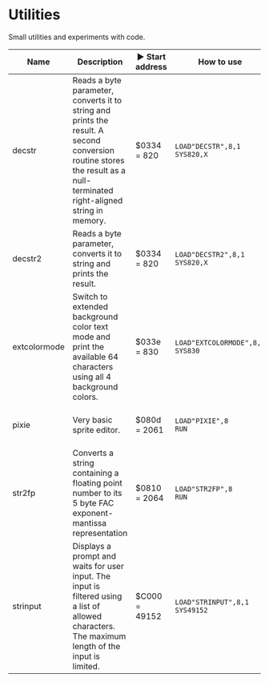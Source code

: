 # Utilities

Small utilities and experiments with code.

Name | Description | :arrow_forward: Start address | How to use | Notes
---- | ----------- | ----------------------------- | ---------- | -----
decstr | Reads a byte parameter, converts it to string and prints the result. A second conversion routine stores the result as a null-terminated right-aligned string in memory. | $0334 = 820 | ```LOAD"DECSTR",8,1```<br>```SYS820,X``` | X = [0;255] The original conversion routine can be found here: https://www.c64-wiki.de/wiki/Assembler_Beispiel_Division
decstr2 | Reads a byte parameter, converts it to string and prints the result. | $0334 = 820 | ```LOAD"DECSTR2",8,1```<br>```SYS820,X``` | X = [0;255] This one is the modified version of https://codebase64.org/doku.php?id=base:tiny_.a_to_ascii_routine
extcolormode | Switch to extended background color text mode and print the available 64 characters using all 4 background colors. | $033e = 830 | `LOAD"EXTCOLORMODE",8,1`<br>`SYS830` | 
pixie | Very basic sprite editor. | $080d = 2061 | ```LOAD"PIXIE",8```<br>```RUN``` | Saves the sprite data in a *SEQ* file which can be readily included in an assembly program as it uses the *.byte* data pseudo-op notation of tmpx.
str2fp | Converts a string containing a floating point number to its 5 byte FAC exponent-mantissa representation | $0810 = 2064 | ```LOAD"STR2FP",8```<br>```RUN``` | This one has a short BASIC program in front beginning at $0801 (```10 SYS 2064```) so ```,8``` and ```RUN``` can be used.
strinput | Displays a prompt and waits for user input. The input is filtered using a list of allowed characters. The maximum length of the input is limited. | $C000 = 49152 | ```LOAD"STRINPUT",8,1```<br>```SYS49152``` | This is a modified version of the [Robust String Input](https://codebase64.org/doku.php?id=base:robust_string_input).
